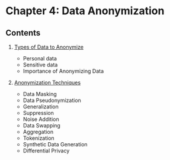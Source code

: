 # Chapter 4: Data Anonymization

## Contents

1. [Types of Data to Anonymize](./01_Types_of_Data_to_Anonymize.md)
   - Personal data
   - Sensitive data
   - Importance of Anonymizing Data

2. [Anonymization Techniques](./02_Anonymization_Techniques.ipynb)
   - Data Masking
   - Data Pseudonymization
   - Generalization
   - Suppression
   - Noise Addition
   - Data Swapping
   - Aggregation
   - Tokenization
   - Synthetic Data Generation
   - Differential Privacy
